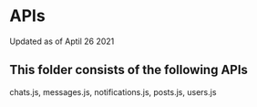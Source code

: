 # APIs

Updated as of Aptil 26 2021 

## This folder consists of the following APIs

chats.js, messages.js, notifications.js, posts.js, users.js

